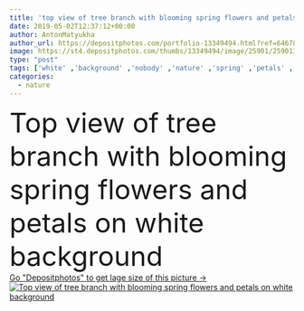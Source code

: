 ```yaml
---
title: 'top view of tree branch with blooming spring flowers and petals on white background'
date: 2019-05-02T12:37:12+00:00
author: AntonMatyukha
author_url: https://depositphotos.com/portfolio-13349494.html?ref=64678756
image: https://st4.depositphotos.com/thumbs/13349494/image/25901/259013992/api_thumb_450.jpg?forcejpeg=true
type: "post"
tags: ['white' ,'background' ,'nobody' ,'nature' ,'spring' ,'petals' ,'bloom' ,'blooming' ,'blossom' ,'flora' ,'flowers' ,'natural' ,'tree' ,'branch' ,'springtime' ,'blossoming' ,'copy space' ,'Studio Shot' ,'top view' ]
categories: 
  - nature
---
```

<div aling="center">
            <font size="60"> Top view of tree branch with blooming spring flowers and petals on white background</font>   
</div>
<div>
    <a href='https://st4.depositphotos.com/thumbs/13349494/image/25901/259013992/api_thumb_450.jpg?forcejpeg=true?ref=64678756' target=_blank > Go "Depositphotos" to get lage size of this picture ->
        <img href='https://st4.depositphotos.com/thumbs/13349494/image/25901/259013992/api_thumb_450.jpg?forcejpeg=true?ref=64678756' src='https://st4.depositphotos.com/13349494/25901/i/950/depositphotos_259013992-stock-photo-top-view-tree-branch-blooming.jpg?forcejpeg=true' alt='Top view of tree branch with blooming spring flowers and petals on white background' >
    </a>
</div>

